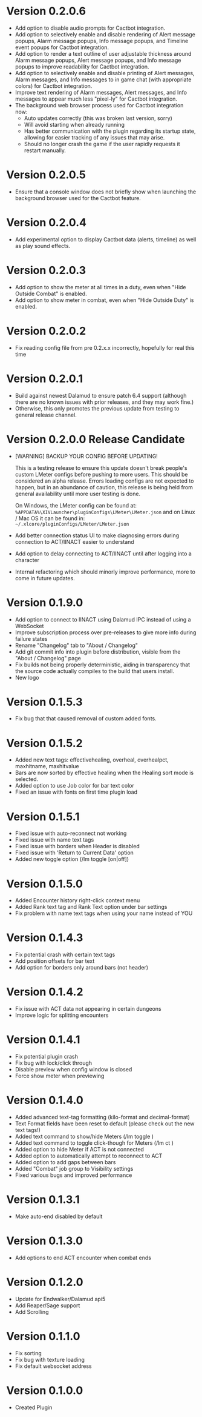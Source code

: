 # Version 0.2.0.6
- Add option to disable audio prompts for Cactbot integration.
- Add option to selectively enable and disable rendering of Alert message
  popups, Alarm message popups, Info message popups, and Timeline event popups
  for Cactbot integration.
- Add option to render a text outline of user adjustable thickness around
  Alarm message popups, Alert message popups, and Info message popups to
  improve readability for Cactbot integration.
- Add option to selectively enable and disable printing of Alert messages,
  Alarm messages, and Info messages to in game chat (with appropriate colors)
  for Cactbot integration.
- Improve text rendering of Alarm messages, Alert messages, and Info messages
  to appear much less "pixel-ly" for Cactbot integration.
- The background web browser process used for Cactbot integration now:
  - Auto updates correctly (this was broken last version, sorry)
  - Will avoid starting when already running
  - Has better communication with the plugin regarding its startup state,
    allowing for easier tracking of any issues that may arise.
  - Should no longer crash the game if the user rapidly requests it restart
    manually.

# Version 0.2.0.5
- Ensure that a console window does not briefly show when launching the
  background browser used for the Cactbot feature.

# Version 0.2.0.4
- Add experimental option to display Cactbot data (alerts, timeline) as well as
  play sound effects.

# Version 0.2.0.3
- Add option to show the meter at all times in a duty, even when "Hide Outside
  Combat" is enabled.
- Add option to show meter in combat, even when "Hide Outside Duty" is enabled.

# Version 0.2.0.2
- Fix reading config file from pre 0.2.x.x incorrectly, hopefully for real this
  time

# Version 0.2.0.1
- Build against newest Dalamud to ensure patch 6.4 support (although there are
  no known issues with prior releases, and they may work fine.)
- Otherwise, this only promotes the previous update from testing to general
  release channel.

# Version 0.2.0.0 Release Candidate
- [WARNING] BACKUP YOUR CONFIG BEFORE UPDATING!

  This is a testing release to ensure this update doesn't break people's custom
  LMeter configs before pushing to more users. This should be considered an
  alpha release. Errors loading configs are not expected to happen, but in an
  abundance of caution, this release is being held from general availability
  until more user testing is done.

  On Windows, the LMeter config can be found at:
  `%APPDATA%\XIVLauncher\pluginConfigs\LMeter\LMeter.json`
  and on Linux / Mac OS it can be found in:
  `~/.xlcore/pluginConfigs/LMeter/LMeter.json`
- Add better connection status UI to make diagnosing errors during connection
  to ACT/IINACT easier to understand
- Add option to delay connecting to ACT/IINACT until after logging into a
  character
- Internal refactoring which should minorly improve performance, more to come
  in future updates.

# Version 0.1.9.0
- Add option to connect to IINACT using Dalamud IPC instead of using a
  WebSocket
- Improve subscription process over pre-releases to give more info during
  failure states
- Rename "Changelog" tab to "About / Changelog"
- Add git commit info into plugin before distribution, visible from the
  "About / Changelog" page
- Fix builds not being properly deterministic, aiding in transparency that the
  source code actually compiles to the build that users install.
- New logo

# Version 0.1.5.3
- Fix bug that that caused removal of custom added fonts.

# Version 0.1.5.2
- Added new text tags: effectivehealing, overheal, overhealpct, maxhitname,
  maxhitvalue
- Bars are now sorted by effective healing when the Healing sort mode is
  selected.
- Added option to use Job color for bar text color
- Fixed an issue with fonts on first time plugin load

# Version 0.1.5.1
- Fixed issue with auto-reconnect not working
- Fixed issue with name text tags
- Fixed issue with borders when Header is disabled
- Fixed issue with 'Return to Current Data' option
- Added new toggle option (/lm toggle <number> [on|off])

# Version 0.1.5.0
- Added Encounter history right-click context menu
- Added Rank text tag and Rank Text option under bar settings
- Fix problem with name text tags when using your name instead of YOU

# Version 0.1.4.3
- Fix potential crash with certain text tags
- Add position offsets for bar text
- Add option for borders only around bars (not header)

# Version 0.1.4.2
- Fix issue with ACT data not appearing in certain dungeons
- Improve logic for splitting encounters

# Version 0.1.4.1
- Fix potential plugin crash
- Fix bug with lock/click through
- Disable preview when config window is closed
- Force show meter when previewing

# Version 0.1.4.0
- Added advanced text-tag formatting (kilo-format and decimal-format)
- Text Format fields have been reset to default (please check out the new text
  tags!)
- Added text command to show/hide Meters (/lm toggle <number>)
- Added text command to toggle click-though for Meters (/lm ct <number>)
- Added option to hide Meter if ACT is not connected
- Added option to automatically attempt to reconnect to ACT
- Added option to add gaps between bars
- Added "Combat" job group to Visibility settings
- Fixed various bugs and improved performance

# Version 0.1.3.1
- Make auto-end disabled by default

# Version 0.1.3.0
- Add options to end ACT encounter when combat ends

# Version 0.1.2.0
- Update for Endwalker/Dalamud api5
- Add Reaper/Sage support
- Add Scrolling

# Version 0.1.1.0
- Fix sorting
- Fix bug with texture loading
- Fix default websocket address

# Version 0.1.0.0
- Created Plugin